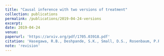 ```yaml
---
title: "Causal inference with two versions of treatment"
collection: publications
permalink: /publications/2019-04-24-versions
excerpt:
date: 2019-04-24
venue:
paperurl: 'https://arxiv.org/pdf/1705.03918.pdf'
citation: 'Hasegawa, R.B., Deshpande, S.K., Small, D.S., Rosenbaum, P.R. (2019+). &quot;Causal inference with two versions of treatment.&quot; (invited revision)'
note: 'revision'
---
```



